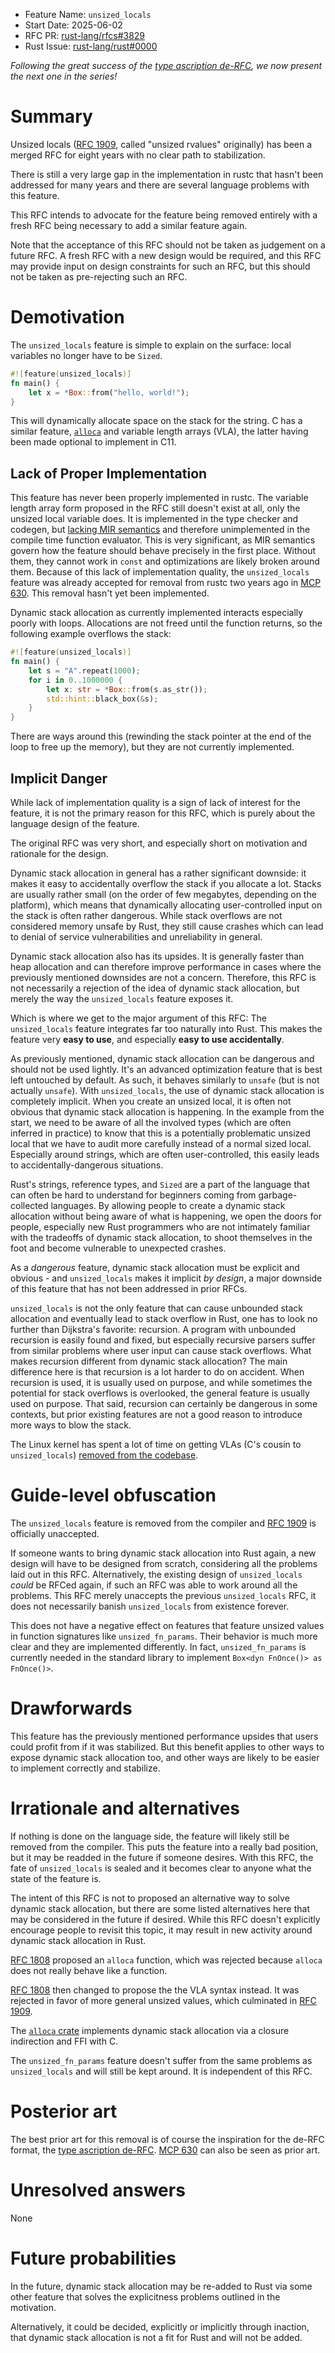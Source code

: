 - Feature Name: `unsized_locals`
- Start Date: 2025-06-02
- RFC PR: [rust-lang/rfcs#3829](https://github.com/rust-lang/rfcs/pull/3829)
- Rust Issue: [rust-lang/rust#0000](https://github.com/rust-lang/rust/issues/0000)


_Following the great success of the [type ascription de-RFC], we now present the next one in the series!_

# Summary
[summary]: #summary

Unsized locals ([RFC 1909], called "unsized rvalues" originally)
has been a merged RFC for eight years with no clear path to stabilization.

There is still a very large gap in the implementation in rustc that hasn't been addressed for many years and there are several language problems with this feature. 

This RFC intends to advocate for the feature being removed entirely with a fresh RFC being necessary to add a similar feature again.

Note that the acceptance of this RFC should not be taken as judgement on a future RFC. A fresh RFC with a new design would be required, and this RFC may provide input on design constraints for such an RFC, but this should not be taken as pre-rejecting such an RFC.

# Demotivation
[demotivation]: #demotivation

The `unsized_locals` feature is simple to explain on the surface: local variables no longer have to be `Sized`.

```rust
#![feature(unsized_locals)]
fn main() {
    let x = *Box::from("hello, world!");
}
```

This will dynamically allocate space on the stack for the string.
C has a similar feature, [`alloca`] and variable length arrays (VLA), the latter having been made optional to implement in C11.

## Lack of Proper Implementation

This feature has never been properly implemented in rustc.
The variable length array form proposed in the RFC still doesn't exist at all, only the unsized local variable does.
It is implemented in the type checker and codegen, but [lacking MIR semantics](https://github.com/rust-lang/rust/issues/48055#issuecomment-1837424794) and therefore unimplemented in the compile time function evaluator.
This is very significant, as MIR semantics govern how the feature should behave precisely in the first place.
Without them, they cannot work in `const` and optimizations are likely broken around them.
Because of this lack of implementation quality, the `unsized_locals` feature was already accepted for removal from rustc two years ago in [MCP 630].
This removal hasn't yet been implemented.

Dynamic stack allocation as currently implemented interacts especially poorly with loops.
Allocations are not freed until the function returns, so the following example overflows the stack:

```rust
#![feature(unsized_locals)]
fn main() {
    let s = "A".repeat(1000);
    for i in 0..1000000 {
        let x: str = *Box::from(s.as_str());
        std::hint::black_box(&s);
    }
}
```
There are ways around this (rewinding the stack pointer at the end of the loop to free up the memory), but they are not currently implemented.

## Implicit Danger

While lack of implementation quality is a sign of lack of interest for the feature, it is not the primary reason for this RFC,
which is purely about the language design of the feature.

The original RFC was very short, and especially short on motivation and rationale for the design.

Dynamic stack allocation in general has a rather significant downside: it makes it easy to accidentally overflow the stack if you allocate a lot.
Stacks are usually rather small (on the order of few megabytes, depending on the platform), which means that dynamically allocating user-controlled input on the stack is often rather dangerous.
While stack overflows are not considered memory unsafe by Rust, they still cause crashes which can lead to denial of service vulnerabilities and unreliability in general.

Dynamic stack allocation also has its upsides.
It is generally faster than heap allocation and can therefore improve performance in cases where the previously mentioned downsides are not a concern.
Therefore, this RFC is not necessarily a rejection of the idea of dynamic stack allocation, but merely the way the `unsized_locals` feature exposes it.

Which is where we get to the major argument of this RFC: The `unsized_locals` feature integrates far too naturally into Rust.
This makes the feature very **easy to use**, and especially **easy to use accidentally**.

As previously mentioned, dynamic stack allocation can be dangerous and should not be used lightly.
It's an advanced optimization feature that is best left untouched by default.
As such, it behaves similarly to `unsafe` (but is not actually `unsafe`).
With `unsized_locals`, the use of dynamic stack allocation is completely implicit.
When you create an unsized local, it is often not obvious that dynamic stack allocation is happening.
In the example from the start, we need to be aware of all the involved types (which are often inferred in practice) to know that this is a potentially problematic unsized local that we have to audit more carefully instead of a normal sized local.
Especially around strings, which are often user-controlled, this easily leads to accidentally-dangerous situations.

Rust's strings, reference types, and `Sized` are a part of the language that can often be hard to understand for beginners coming from garbage-collected languages.
By allowing people to create a dynamic stack allocation without being aware of what is happening, we open the doors for people, especially new Rust programmers who are not intimately familiar with the tradeoffs of dynamic stack allocation, to shoot themselves in the foot and become vulnerable to unexpected crashes.

As a _dangerous_ feature, dynamic stack allocation must be explicit and obvious - and `unsized_locals` makes it implicit _by design_, a major downside of this feature that has not been addressed in prior RFCs.

`unsized_locals` is not the only feature that can cause unbounded stack allocation and eventually lead to stack overflow in Rust, one has to look no further than Dijkstra's favorite: recursion.
A program with unbounded recursion is easily found and fixed, but especially recursive parsers suffer from similar problems where user input can cause stack overflows.
What makes recursion different from dynamic stack allocation?
The main difference here is that recursion is a lot harder to do on accident.
When recursion is used, it is usually used on purpose, and while sometimes the potential for stack overflows is overlooked, the general feature is usually used on purpose.
That said, recursion can certainly be dangerous in some contexts, but prior existing features are not a good reason to introduce more ways to blow the stack.

The Linux kernel has spent a lot of time on getting VLAs (C's cousin to `unsized_locals`) [removed from the codebase](https://www.phoronix.com/news/Linux-Kills-The-VLA).

# Guide-level obfuscation
[guide-level-obfuscation]: #guide-level-obfuscation

The `unsized_locals` feature is removed from the compiler and [RFC 1909] is officially unaccepted.

If someone wants to bring dynamic stack allocation into Rust again, a new design will have to be designed from scratch, considering all the problems laid out in this RFC.
Alternatively, the existing design of `unsized_locals` *could* be RFCed again, if such an RFC was able to work around all the problems.
This RFC merely unaccepts the previous `unsized_locals` RFC, it does not necessarily banish `unsized_locals` from existence forever.

This does not have a negative effect on features that feature unsized values in function signatures like `unsized_fn_params`.
Their behavior is much more clear and they are implemented differently.
In fact, `unsized_fn_params` is currently needed in the standard library to implement `Box<dyn FnOnce()> as FnOnce()>`.

# Drawforwards
[drawforwards]: #drawforwards

This feature has the previously mentioned performance upsides that users could profit from if it was stabilized.
But this benefit applies to other ways to expose dynamic stack allocation too, and other ways are likely to be easier to implement correctly and stabilize.

# Irrationale and alternatives
[irrationale-and-alternatives]: #irrationale-and-alternatives

If nothing is done on the language side, the feature will likely still be removed from the compiler.
This puts the feature into a really bad position, but it may be readded in the future if someone desires.
With this RFC, the fate of `unsized_locals` is sealed and it becomes clear to anyone what the state of the feature is.

The intent of this RFC is not to proposed an alternative way to solve dynamic stack allocation,
but there are some listed alternatives here that may be considered in the future if desired.
While this RFC doesn't explicitly encourage people to revisit this topic, it may result in new activity around dynamic stack allocation in Rust.

[RFC 1808] proposed an `alloca` function, which was rejected because `alloca` does not really behave like a function.

[RFC 1808] then changed to propose the the VLA syntax instead.
It was rejected in favor of more general unsized values, which culminated in [RFC 1909].

The [`alloca` crate](https://crates.io/crates/alloca) implements dynamic stack allocation via a closure indirection and FFI with C.

The `unsized_fn_params` feature doesn't suffer from the same problems as `unsized_locals` and will still be kept around.
It is independent of this RFC.

# Posterior art
[posterior-art]: #posterior-

The best prior art for this removal is of course the inspiration for the de-RFC format, the [type ascription de-RFC].
[MCP 630] can also be seen as prior art.

# Unresolved answers
[unresolved-answers]: #unresolved-answers


None

# Future probabilities
[future-probabilities]: #future-probabilities

In the future, dynamic stack allocation may be re-added to Rust via some other feature that solves the explicitness problems outlined in the motivation.

Alternatively, it could be decided, explicitly or implicitly through inaction, that dynamic stack allocation is not a fit for Rust and will not be added.

[type ascription de-RFC]: https://rust-lang.github.io/rfcs/3307-de-rfc-type-ascription.html
[`alloca`]: https://man7.org/linux/man-pages/man3/alloca.3.html
[MCP 630]: https://github.com/rust-lang/compiler-team/issues/630
[RFC 1808]: https://github.com/rust-lang/rfcs/pull/1808
[RFC 1909]: https://rust-lang.github.io/rfcs/1909-unsized-rvalues.html
